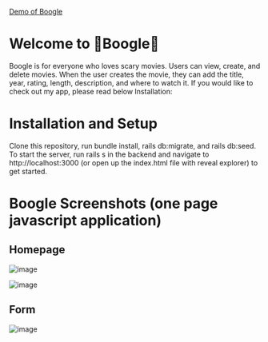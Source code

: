 [Demo of Boogle](https://www.youtube.com/watch?v=enG8KTtPc50w-Ni9Ug/view?usp=sharing)

# Welcome to 👻Boogle👻

Boogle is for everyone who loves scary movies. Users can view, create, and delete movies. When the user creates the movie, they can add the title, year, rating, length, description, and where to watch it. 
If you would like to check out my app, please read below
Installation:

# Installation and Setup

Clone this repository, run bundle install, rails db:migrate, and rails db:seed. To start the server, run rails s in the backend and navigate to http://localhost:3000 (or open up the index.html file with reveal explorer) to get started.

# Boogle Screenshots (one page javascript application)

## Homepage

![image](https://user-images.githubusercontent.com/68069673/150048449-67da1e0e-4822-4a44-9741-3f8c2b8a9a4e.png)

![image](https://user-images.githubusercontent.com/68069673/150048498-8b4f3d37-3639-4756-a122-7b5c64d0caba.png)

## Form

![image](https://user-images.githubusercontent.com/68069673/150048574-cd985c26-32de-4ce6-a764-500b61b82920.png)
